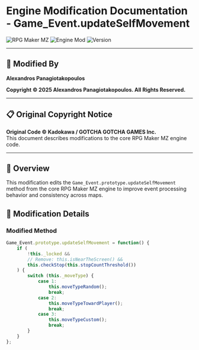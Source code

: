 # Engine Modification Documentation - Game_Event.updateSelfMovement

![RPG Maker MZ](https://img.shields.io/badge/RPG%20Maker-MZ-blue)
![Engine Mod](https://img.shields.io/badge/type-Engine%20Modification-red)
![Version](https://img.shields.io/badge/version-1.0.0-green)

---

## 👤 Modified By

**Alexandros Panagiotakopoulos**

**Copyright © 2025 Alexandros Panagiotakopoulos. All Rights Reserved.**

---

## 📋 Original Copyright Notice

**Original Code © Kadokawa / GOTCHA GOTCHA GAMES Inc.**  
This document describes modifications to the core RPG Maker MZ engine code.

---

## 🎯 Overview

This modification edits the `Game_Event.prototype.updateSelfMovement` method from the core RPG Maker MZ engine to improve event processing behavior and consistency across maps.

## 🔧 Modification Details

### Modified Method
```javascript
Game_Event.prototype.updateSelfMovement = function() {
    if (
        !this._locked &&
        // Remove: this.isNearTheScreen() &&
        this.checkStop(this.stopCountThreshold())
    ) {
        switch (this._moveType) {
            case 1:
                this.moveTypeRandom();
                break;
            case 2:
                this.moveTypeTowardPlayer();
                break;
            case 3:
                this.moveTypeCustom();
                break;
        }
    }
};
